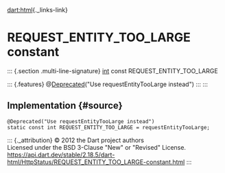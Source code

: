 [dart:html](../../dart-html/dart-html-library){._links-link}

REQUEST\_ENTITY\_TOO\_LARGE constant
====================================

::: {.section .multi-line-signature}
[int](../../dart-core/int-class) const REQUEST\_ENTITY\_TOO\_LARGE

::: {.features}
@[Deprecated](../../dart-core/deprecated-class)(\"Use
requestEntityTooLarge instead\")
:::
:::

Implementation {#source}
--------------

``` {.language-dart data-language="dart"}
@Deprecated("Use requestEntityTooLarge instead")
static const int REQUEST_ENTITY_TOO_LARGE = requestEntityTooLarge;
```

::: {._attribution}
© 2012 the Dart project authors\
Licensed under the BSD 3-Clause \"New\" or \"Revised\" License.\
<https://api.dart.dev/stable/2.18.5/dart-html/HttpStatus/REQUEST_ENTITY_TOO_LARGE-constant.html>
:::
